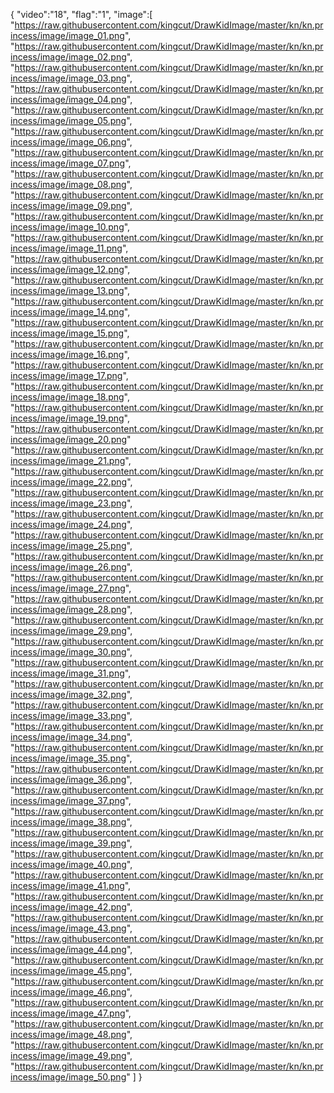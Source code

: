 {
"video":"18",
"flag":"1",
"image":[
"https://raw.githubusercontent.com/kingcut/DrawKidImage/master/kn/kn.princess/image/image_01.png",
"https://raw.githubusercontent.com/kingcut/DrawKidImage/master/kn/kn.princess/image/image_02.png",
"https://raw.githubusercontent.com/kingcut/DrawKidImage/master/kn/kn.princess/image/image_03.png",
"https://raw.githubusercontent.com/kingcut/DrawKidImage/master/kn/kn.princess/image/image_04.png",
"https://raw.githubusercontent.com/kingcut/DrawKidImage/master/kn/kn.princess/image/image_05.png",
"https://raw.githubusercontent.com/kingcut/DrawKidImage/master/kn/kn.princess/image/image_06.png",
"https://raw.githubusercontent.com/kingcut/DrawKidImage/master/kn/kn.princess/image/image_07.png",
"https://raw.githubusercontent.com/kingcut/DrawKidImage/master/kn/kn.princess/image/image_08.png",
"https://raw.githubusercontent.com/kingcut/DrawKidImage/master/kn/kn.princess/image/image_09.png",
"https://raw.githubusercontent.com/kingcut/DrawKidImage/master/kn/kn.princess/image/image_10.png",
"https://raw.githubusercontent.com/kingcut/DrawKidImage/master/kn/kn.princess/image/image_11.png",
"https://raw.githubusercontent.com/kingcut/DrawKidImage/master/kn/kn.princess/image/image_12.png",
"https://raw.githubusercontent.com/kingcut/DrawKidImage/master/kn/kn.princess/image/image_13.png",
"https://raw.githubusercontent.com/kingcut/DrawKidImage/master/kn/kn.princess/image/image_14.png",
"https://raw.githubusercontent.com/kingcut/DrawKidImage/master/kn/kn.princess/image/image_15.png",
"https://raw.githubusercontent.com/kingcut/DrawKidImage/master/kn/kn.princess/image/image_16.png",
"https://raw.githubusercontent.com/kingcut/DrawKidImage/master/kn/kn.princess/image/image_17.png",
"https://raw.githubusercontent.com/kingcut/DrawKidImage/master/kn/kn.princess/image/image_18.png",
"https://raw.githubusercontent.com/kingcut/DrawKidImage/master/kn/kn.princess/image/image_19.png",
"https://raw.githubusercontent.com/kingcut/DrawKidImage/master/kn/kn.princess/image/image_20.png"
"https://raw.githubusercontent.com/kingcut/DrawKidImage/master/kn/kn.princess/image/image_21.png",
"https://raw.githubusercontent.com/kingcut/DrawKidImage/master/kn/kn.princess/image/image_22.png",
"https://raw.githubusercontent.com/kingcut/DrawKidImage/master/kn/kn.princess/image/image_23.png",
"https://raw.githubusercontent.com/kingcut/DrawKidImage/master/kn/kn.princess/image/image_24.png",
"https://raw.githubusercontent.com/kingcut/DrawKidImage/master/kn/kn.princess/image/image_25.png",
"https://raw.githubusercontent.com/kingcut/DrawKidImage/master/kn/kn.princess/image/image_26.png",
"https://raw.githubusercontent.com/kingcut/DrawKidImage/master/kn/kn.princess/image/image_27.png",
"https://raw.githubusercontent.com/kingcut/DrawKidImage/master/kn/kn.princess/image/image_28.png",
"https://raw.githubusercontent.com/kingcut/DrawKidImage/master/kn/kn.princess/image/image_29.png",
"https://raw.githubusercontent.com/kingcut/DrawKidImage/master/kn/kn.princess/image/image_30.png",
"https://raw.githubusercontent.com/kingcut/DrawKidImage/master/kn/kn.princess/image/image_31.png",
"https://raw.githubusercontent.com/kingcut/DrawKidImage/master/kn/kn.princess/image/image_32.png",
"https://raw.githubusercontent.com/kingcut/DrawKidImage/master/kn/kn.princess/image/image_33.png",
"https://raw.githubusercontent.com/kingcut/DrawKidImage/master/kn/kn.princess/image/image_34.png",
"https://raw.githubusercontent.com/kingcut/DrawKidImage/master/kn/kn.princess/image/image_35.png",
"https://raw.githubusercontent.com/kingcut/DrawKidImage/master/kn/kn.princess/image/image_36.png",
"https://raw.githubusercontent.com/kingcut/DrawKidImage/master/kn/kn.princess/image/image_37.png",
"https://raw.githubusercontent.com/kingcut/DrawKidImage/master/kn/kn.princess/image/image_38.png",
"https://raw.githubusercontent.com/kingcut/DrawKidImage/master/kn/kn.princess/image/image_39.png",
"https://raw.githubusercontent.com/kingcut/DrawKidImage/master/kn/kn.princess/image/image_40.png",
"https://raw.githubusercontent.com/kingcut/DrawKidImage/master/kn/kn.princess/image/image_41.png",
"https://raw.githubusercontent.com/kingcut/DrawKidImage/master/kn/kn.princess/image/image_42.png",
"https://raw.githubusercontent.com/kingcut/DrawKidImage/master/kn/kn.princess/image/image_43.png",
"https://raw.githubusercontent.com/kingcut/DrawKidImage/master/kn/kn.princess/image/image_44.png",
"https://raw.githubusercontent.com/kingcut/DrawKidImage/master/kn/kn.princess/image/image_45.png",
"https://raw.githubusercontent.com/kingcut/DrawKidImage/master/kn/kn.princess/image/image_46.png",
"https://raw.githubusercontent.com/kingcut/DrawKidImage/master/kn/kn.princess/image/image_47.png",
"https://raw.githubusercontent.com/kingcut/DrawKidImage/master/kn/kn.princess/image/image_48.png",
"https://raw.githubusercontent.com/kingcut/DrawKidImage/master/kn/kn.princess/image/image_49.png",
"https://raw.githubusercontent.com/kingcut/DrawKidImage/master/kn/kn.princess/image/image_50.png"
]
}
